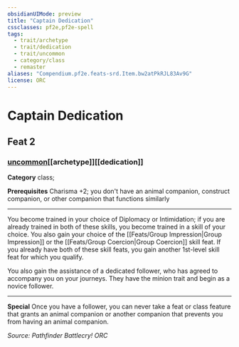 ```yaml
---
obsidianUIMode: preview
title: "Captain Dedication"
cssclasses: pf2e,pf2e-spell
tags:
  - trait/archetype
  - trait/dedication
  - trait/uncommon
  - category/class
  - remaster
aliases: "Compendium.pf2e.feats-srd.Item.bw2atPkRJL83Av9G"
license: ORC
---
```

# Captain Dedication
## Feat 2
### [uncommon](uncommon "Uncommon Rarity Trait")[[archetype]][[dedication]]

**Category** class; 



**Prerequisites** Charisma +2; you don't have an animal companion, construct companion, or other companion that functions similarly
* * *
You become trained in your choice of Diplomacy or Intimidation; if you are already trained in both of these skills, you become trained in a skill of your choice. You also gain your choice of the [[Feats/Group Impression|Group Impression]] or the [[Feats/Group Coercion|Group Coercion]] skill feat. If you already have both of these skill feats, you gain another 1st-level skill feat for which you qualify.

You also gain the assistance of a dedicated follower, who has agreed to accompany you on your journeys. They have the minion trait and begin as a novice follower.

* * *

**Special** Once you have a follower, you can never take a feat or class feature that grants an animal companion or another companion that prevents you from having an animal companion.

*Source: Pathfinder Battlecry!*
*ORC*